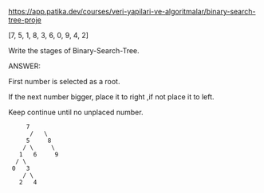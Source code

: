 https://app.patika.dev/courses/veri-yapilari-ve-algoritmalar/binary-search-tree-proje

[7, 5, 1, 8, 3, 6, 0, 9, 4, 2] 

Write the stages of Binary-Search-Tree.

ANSWER:

First number is selected as a root. 

If the next number bigger, place it to right ,if not place it to left. 

Keep continue until no unplaced number.

    	 7
          /   \
         5     8
        / \     \
       1   6     9
      / \
     0   3
        / \
       2   4

